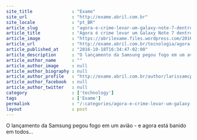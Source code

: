 ```yaml
---
site_title               : "Exame"
site_url                 : "http://exame.abril.com.br"
site_locale              : "pt_BR"
article_slug             : "agora-e-crime-levar-um-galaxy-note-7-dentro-de-um-aviao-nos-eua"
article_title            : "Agora é crime levar um Galaxy Note 7 dentro de um avião nos EUA"
article_image            : "https://abrilexame.files.wordpress.com/2016/10/samsung_note_7_0-1.jpg?quality=70&strip=all&w=624"
article_url              : "http://exame.abril.com.br/tecnologia/agora-e-crime-levar-um-galaxy-note-7-dentro-de-um-aviao-nos-eua/"
article_published_at     : "2016-10-18T16:34:47-02:00"
article_description      : "O lançamento da Samsung pegou fogo em um avião - e agora está banido em todos..."
article_author_name      : ""
article_author_image     : null
article_author_biography : null
article_author_profile   : "http://exame.abril.com.br/author/larissamcpmoreira/"
article_author_facebook  : null
article_author_twitter   : null
category                 : ['technology']
tags                     : ['Exame']
permalink                : "/:categories/agora-e-crime-levar-um-galaxy-note-7-dentro-de-um-aviao-nos-eua/"
layout                   : post
---
```


O lançamento da Samsung pegou fogo em um avião - e agora está banido em todos...
